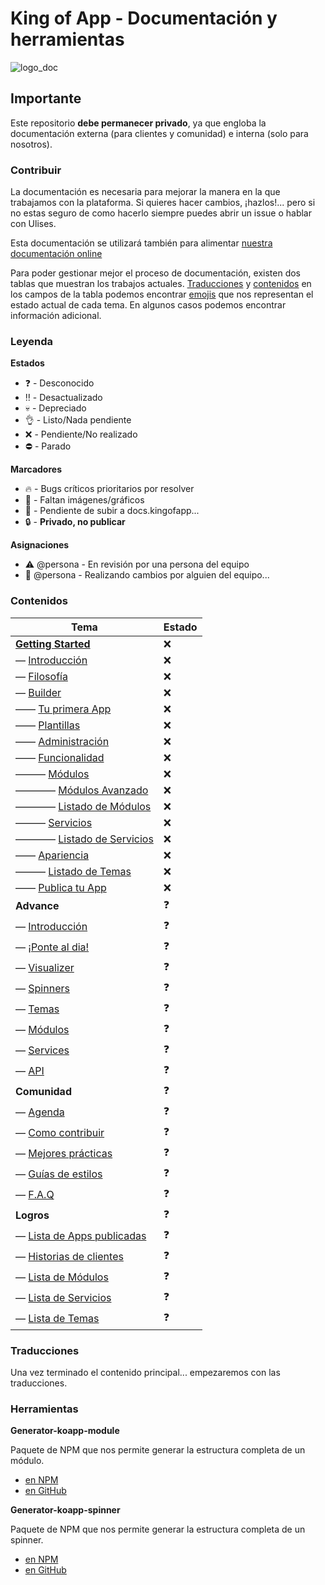 # King of App - Documentación y herramientas

![logo_doc](http://kingofapp.es/wp-content/uploads/2013/03/reino.jpg)

## Importante

Este repositorio **debe permanecer privado**, ya que engloba la documentación externa (para clientes y comunidad) e interna (solo para nosotros).

### Contribuir

La documentación es necesaria para mejorar la manera en la que trabajamos con la plataforma. Si quieres hacer cambios, ¡hazlos!... pero si no estas seguro de como hacerlo siempre puedes abrir un issue o hablar con Ulises.

Esta documentación se utilizará también para alimentar [nuestra documentación online](http://docs.kingofapp.com)

Para poder gestionar mejor el proceso de documentación, existen dos tablas que muestran los trabajos actuales. [Traducciones](#traducciones) y [contenidos](#contenidos) en los campos de la tabla podemos encontrar [emojis](http://www.webpagefx.com/tools/emoji-cheat-sheet/) que nos representan el estado actual de cada tema. En algunos casos podemos encontrar información adicional.

### Leyenda

**Estados**
- :question: - Desconocido
- :bangbang: - Desactualizado
- :skull: - Depreciado
- :ok_hand: - Listo/Nada pendiente
- :x: - Pendiente/No realizado
- :no_entry: - Parado

**Marcadores**
- :fire: - Bugs críticos prioritarios por resolver
- :sunrise: - Faltan imágenes/gráficos
- :rocket: - Pendiente de subir a docs.kingofapp...
- :lock: - **Privado, no publicar**

**Asignaciones**
- :warning: @persona - En revisión por una persona del equipo
- :construction: @persona - Realizando cambios por alguien del equipo...


### Contenidos

Tema | Estado
------------ | -------------
**[Getting Started](spanish/getting_started/readme.md)** | :x:
— [Introducción](spanish/getting_started/intro.md) | :x:
— [Filosofía](spanish/getting_started/philosophy.md) | :x:
— [Builder](spanish/getting_started/builder/readme.md) | :x:
—— [Tu primera App](spanish/getting_started/builder/first_app.md) | :x:
—— [Plantillas](spanish/getting_started/builder/templates.md) | :x:
—— [Administración](spanish/getting_started/builder/administration.md) | :x:
—— [Funcionalidad](spanish/getting_started/builder/funcionality/readme.md) | :x:
——— [Módulos](spanish/getting_started/builder/funcionality/modules/readme.md) | :x:
———— [Módulos Avanzado](spanish/getting_started/builder/funcionality/modules/advance_modules.md) | :x:
———— [Listado de Módulos](spanish/getting_started/builder/funcionality/modules/modules_list.md) | :x:
——— [Servicios](spanish/getting_started/builder/funcionality/services/readme.md) | :x:
———— [Listado de Servicios](spanish/getting_started/builder/funcionality/services/services_list.md) | :x:
—— [Apariencia](spanish/getting_started/builder/look_and_feel/readme.md) | :x:
——— [Listado de Temas](spanish/getting_started/builder/look_and_feel/theme_list.md) | :x:
—— [Publica tu App](spanish/getting_started/builder/publication/readme.md) | :x:
**Advance** | :question:
— [Introducción]() | :question:
— [¡Ponte al dia!]() | :question:
— [Visualizer]() | :question:
— [Spinners]() | :question:
— [Temas]() | :question:
— [Módulos]() | :question:
— [Services]() | :question:
— [API]() | :question:
**Comunidad** | :question:
— [Agenda]() | :question:
— [Como contribuir]() | :question:
— [Mejores prácticas]() | :question:
— [Guías de estilos]() | :question:
— [F.A.Q]() | :question:
**Logros** | :question:
— [Lista de Apps publicadas]() | :question:
— [Historias de clientes]() | :question:
— [Lista de Módulos]() | :question:
— [Lista de Servicios]() | :question:
— [Lista de Temas]() | :question:


### Traducciones

Una vez terminado el contenido principal... empezaremos con las traducciones.

### Herramientas

**Generator-koapp-module**

Paquete de NPM que nos permite generar la estructura completa de un módulo.
- [en NPM](https://www.npmjs.com/package/generator-koapp-module)
- [en GitHub](https://github.com/kingofapp/generator-koapp-module)


**Generator-koapp-spinner**

Paquete de NPM que nos permite generar la estructura completa de un spinner.
- [en NPM](https://www.npmjs.com/package/generator-koapp-spinner)
- [en GitHub](https://github.com/kingofapp/generator-koapp-spinner)



